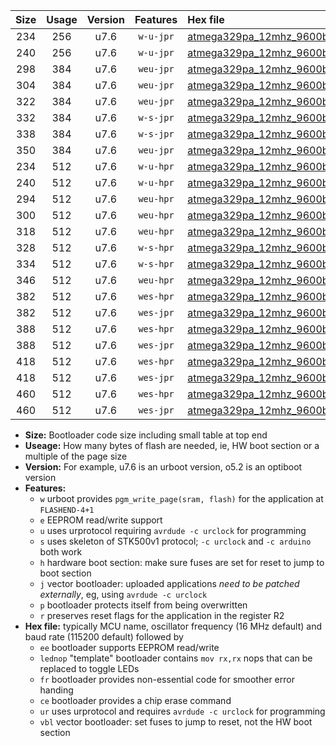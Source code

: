 |Size|Usage|Version|Features|Hex file|
|:-:|:-:|:-:|:-:|:--|
|234|256|u7.6|`w-u-jpr`|[atmega329pa_12mhz_9600bps_ur_vbl.hex](https://raw.githubusercontent.com/stefanrueger/urboot/main/atmega329pa_12mhz_9600bps_ur_vbl.hex)|
|240|256|u7.6|`w-u-jpr`|[atmega329pa_12mhz_9600bps_lednop_ur_vbl.hex](https://raw.githubusercontent.com/stefanrueger/urboot/main/atmega329pa_12mhz_9600bps_lednop_ur_vbl.hex)|
|298|384|u7.6|`weu-jpr`|[atmega329pa_12mhz_9600bps_ee_ur_vbl.hex](https://raw.githubusercontent.com/stefanrueger/urboot/main/atmega329pa_12mhz_9600bps_ee_ur_vbl.hex)|
|304|384|u7.6|`weu-jpr`|[atmega329pa_12mhz_9600bps_ee_lednop_ur_vbl.hex](https://raw.githubusercontent.com/stefanrueger/urboot/main/atmega329pa_12mhz_9600bps_ee_lednop_ur_vbl.hex)|
|322|384|u7.6|`weu-jpr`|[atmega329pa_12mhz_9600bps_ee_lednop_fr_ur_vbl.hex](https://raw.githubusercontent.com/stefanrueger/urboot/main/atmega329pa_12mhz_9600bps_ee_lednop_fr_ur_vbl.hex)|
|332|384|u7.6|`w-s-jpr`|[atmega329pa_12mhz_9600bps_vbl.hex](https://raw.githubusercontent.com/stefanrueger/urboot/main/atmega329pa_12mhz_9600bps_vbl.hex)|
|338|384|u7.6|`w-s-jpr`|[atmega329pa_12mhz_9600bps_lednop_vbl.hex](https://raw.githubusercontent.com/stefanrueger/urboot/main/atmega329pa_12mhz_9600bps_lednop_vbl.hex)|
|350|384|u7.6|`weu-jpr`|[atmega329pa_12mhz_9600bps_ee_lednop_fr_ce_ur_vbl.hex](https://raw.githubusercontent.com/stefanrueger/urboot/main/atmega329pa_12mhz_9600bps_ee_lednop_fr_ce_ur_vbl.hex)|
|234|512|u7.6|`w-u-hpr`|[atmega329pa_12mhz_9600bps_ur.hex](https://raw.githubusercontent.com/stefanrueger/urboot/main/atmega329pa_12mhz_9600bps_ur.hex)|
|240|512|u7.6|`w-u-hpr`|[atmega329pa_12mhz_9600bps_lednop_ur.hex](https://raw.githubusercontent.com/stefanrueger/urboot/main/atmega329pa_12mhz_9600bps_lednop_ur.hex)|
|294|512|u7.6|`weu-hpr`|[atmega329pa_12mhz_9600bps_ee_ur.hex](https://raw.githubusercontent.com/stefanrueger/urboot/main/atmega329pa_12mhz_9600bps_ee_ur.hex)|
|300|512|u7.6|`weu-hpr`|[atmega329pa_12mhz_9600bps_ee_lednop_ur.hex](https://raw.githubusercontent.com/stefanrueger/urboot/main/atmega329pa_12mhz_9600bps_ee_lednop_ur.hex)|
|318|512|u7.6|`weu-hpr`|[atmega329pa_12mhz_9600bps_ee_lednop_fr_ur.hex](https://raw.githubusercontent.com/stefanrueger/urboot/main/atmega329pa_12mhz_9600bps_ee_lednop_fr_ur.hex)|
|328|512|u7.6|`w-s-hpr`|[atmega329pa_12mhz_9600bps.hex](https://raw.githubusercontent.com/stefanrueger/urboot/main/atmega329pa_12mhz_9600bps.hex)|
|334|512|u7.6|`w-s-hpr`|[atmega329pa_12mhz_9600bps_lednop.hex](https://raw.githubusercontent.com/stefanrueger/urboot/main/atmega329pa_12mhz_9600bps_lednop.hex)|
|346|512|u7.6|`weu-hpr`|[atmega329pa_12mhz_9600bps_ee_lednop_fr_ce_ur.hex](https://raw.githubusercontent.com/stefanrueger/urboot/main/atmega329pa_12mhz_9600bps_ee_lednop_fr_ce_ur.hex)|
|382|512|u7.6|`wes-hpr`|[atmega329pa_12mhz_9600bps_ee.hex](https://raw.githubusercontent.com/stefanrueger/urboot/main/atmega329pa_12mhz_9600bps_ee.hex)|
|382|512|u7.6|`wes-jpr`|[atmega329pa_12mhz_9600bps_ee_vbl.hex](https://raw.githubusercontent.com/stefanrueger/urboot/main/atmega329pa_12mhz_9600bps_ee_vbl.hex)|
|388|512|u7.6|`wes-hpr`|[atmega329pa_12mhz_9600bps_ee_lednop.hex](https://raw.githubusercontent.com/stefanrueger/urboot/main/atmega329pa_12mhz_9600bps_ee_lednop.hex)|
|388|512|u7.6|`wes-jpr`|[atmega329pa_12mhz_9600bps_ee_lednop_vbl.hex](https://raw.githubusercontent.com/stefanrueger/urboot/main/atmega329pa_12mhz_9600bps_ee_lednop_vbl.hex)|
|418|512|u7.6|`wes-hpr`|[atmega329pa_12mhz_9600bps_ee_lednop_fr.hex](https://raw.githubusercontent.com/stefanrueger/urboot/main/atmega329pa_12mhz_9600bps_ee_lednop_fr.hex)|
|418|512|u7.6|`wes-jpr`|[atmega329pa_12mhz_9600bps_ee_lednop_fr_vbl.hex](https://raw.githubusercontent.com/stefanrueger/urboot/main/atmega329pa_12mhz_9600bps_ee_lednop_fr_vbl.hex)|
|460|512|u7.6|`wes-hpr`|[atmega329pa_12mhz_9600bps_ee_lednop_fr_ce.hex](https://raw.githubusercontent.com/stefanrueger/urboot/main/atmega329pa_12mhz_9600bps_ee_lednop_fr_ce.hex)|
|460|512|u7.6|`wes-jpr`|[atmega329pa_12mhz_9600bps_ee_lednop_fr_ce_vbl.hex](https://raw.githubusercontent.com/stefanrueger/urboot/main/atmega329pa_12mhz_9600bps_ee_lednop_fr_ce_vbl.hex)|

- **Size:** Bootloader code size including small table at top end
- **Useage:** How many bytes of flash are needed, ie, HW boot section or a multiple of the page size
- **Version:** For example, u7.6 is an urboot version, o5.2 is an optiboot version
- **Features:**
  + `w` urboot provides `pgm_write_page(sram, flash)` for the application at `FLASHEND-4+1`
  + `e` EEPROM read/write support
  + `u` uses urprotocol requiring `avrdude -c urclock` for programming
  + `s` uses skeleton of STK500v1 protocol; `-c urclock` and `-c arduino` both work
  + `h` hardware boot section: make sure fuses are set for reset to jump to boot section
  + `j` vector bootloader: uploaded applications *need to be patched externally*, eg, using `avrdude -c urclock`
  + `p` bootloader protects itself from being overwritten
  + `r` preserves reset flags for the application in the register R2
- **Hex file:** typically MCU name, oscillator frequency (16 MHz default) and baud rate (115200 default) followed by
  + `ee` bootloader supports EEPROM read/write
  + `lednop` "template" bootloader contains `mov rx,rx` nops that can be replaced to toggle LEDs
  + `fr` bootloader provides non-essential code for smoother error handing
  + `ce` bootloader provides a chip erase command
  + `ur` uses urprotocol and requires `avrdude -c urclock` for programming
  + `vbl` vector bootloader: set fuses to jump to reset, not the HW boot section
